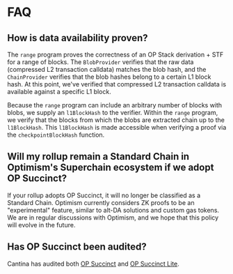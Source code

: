 # FAQ

## How is data availability proven?

The `range` program proves the correctness of an OP Stack derivation + STF for a range of blocks. The `BlobProvider` verifies that the raw data (compressed L2 transaction calldata) matches the blob hash, and the `ChainProvider` verifies that the blob hashes belong to a certain L1 block hash. At this point, we've verified that compressed L2 transaction calldata is available against a specific L1 block. 

Because the `range` program can include an arbitrary number of blocks with blobs, we supply an `l1BlockHash` to the verifier. Within the `range` program, we verify that the blocks from which the blobs are extracted chain up to the `l1BlockHash`. This `l1BlockHash` is made accessible when verifying a proof via the `checkpointBlockHash` function.

## Will my rollup remain a Standard Chain in Optimism's Superchain ecosystem if we adopt OP Succinct?

If your rollup adopts OP Succinct, it will no longer be classified as a Standard Chain. Optimism currently considers ZK proofs to be an "experimental" feature, similar to alt-DA solutions and custom gas tokens. We are in regular discussions with Optimism, and we hope that this policy will evolve in the future.

## Has OP Succinct been audited?

Cantina has audited both [OP Succinct](https://github.com/succinctlabs/op-succinct/blob/edward/docs/audits/OP%20Succinct%20Spearbit.pdf) and [OP Succinct Lite](https://github.com/succinctlabs/op-succinct/blob/edward/docs/audits/OP%20Succinct%20Lite%20Spearbit.pdf). 
